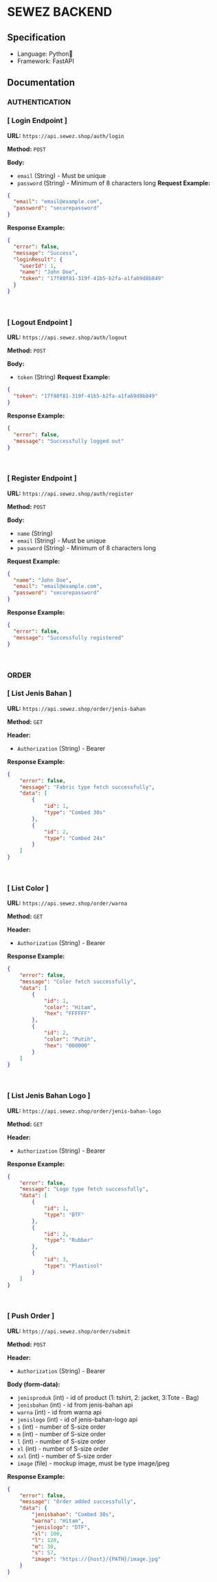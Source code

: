 # SEWEZ BACKEND

## Specification

- Language: Python🐍
- Framework: FastAPI

## Documentation

### AUTHENTICATION

### [ Login Endpoint ]

**URL:** `https://api.sewez.shop/auth/login`

**Method:** `POST`

**Body:**

- `email` (String) - Must be unique
- `password` (String) - Minimum of 8 characters long
  **Request Example:**

```json
{
  "email": "email@example.com",
  "password": "securepassword"
}
```

**Response Example:**

```json
{
  "error": false,
  "message": "Success",
  "loginResult": {
    "userId": 1,
    "name": "John Doe",
    "token": "17f80f81-319f-41b5-b2fa-a1fa69d8b849"
  }
}
```

<br>

### [ Logout Endpoint ]

**URL:** `https://api.sewez.shop/auth/logout`

**Method:** `POST`

**Body:**

- `token` (String)
  **Request Example:**

```json
{
  "token": "17f80f81-319f-41b5-b2fa-a1fa69d8b849"
}
```

**Response Example:**

```json
{
  "error": false,
  "message": "Successfully logged out"
}
```

<br>

### [ Register Endpoint ]

**URL:** `https://api.sewez.shop/auth/register`

**Method:** `POST`

**Body:**

- `name` (String)
- `email` (String) - Must be unique
- `password` (String) - Minimum of 8 characters long

**Request Example:**

```json
{
  "name": "John Doe",
  "email": "email@example.com",
  "password": "securepassword"
}
```

**Response Example:**

```json
{
  "error": false,
  "message": "Successfully registered"
}
```
<br>

### ORDER

### [ List Jenis Bahan ]

**URL:** `https://api.sewez.shop/order/jenis-bahan`

**Method:** `GET`

**Header:**

- `Authorization` (String) - Bearer

**Response Example:**

```json
{
    "error": false,
    "message": "Fabric type fetch successfully",
    "data": [
        {
            "id": 1,
            "type": "Combed 30s"
        },
        {
            "id": 2,
            "type": "Combed 24s"
        }
    ]
}
```

<br>

### [ List Color ]

**URL:** `https://api.sewez.shop/order/warna`

**Method:** `GET`

**Header:**

- `Authorization` (String) - Bearer

**Response Example:**

```json
{
    "error": false,
    "message": "Color fetch successfully",
    "data": [
        {
            "id": 1,
            "color": "Hitam",
            "hex": "FFFFFF"
        },
        {
            "id": 2,
            "color": "Putih",
            "hex": "000000"
        }
    ]
}
```

<br>

### [ List Jenis Bahan Logo ]

**URL:** `https://api.sewez.shop/order/jenis-bahan-logo`

**Method:** `GET`

**Header:**

- `Authorization` (String) - Bearer

**Response Example:**

```json
{
    "error": false,
    "message": "Logo type fetch successfully",
    "data": [
        {
            "id": 1,
            "type": "DTF"
        },
        {
            "id": 2,
            "type": "Rubber"
        },
        {
            "id": 3,
            "type": "Plastisol"
        }
    ]
}
```

<br>

### [ Push Order ]

**URL:** `https://api.sewez.shop/order/submit`

**Method:** `POST`

**Header:**

- `Authorization` (String) - Bearer

**Body (form-data):**

- `jenisproduk` (int) - id of product (1: tshirt, 2: jacket, 3:Tote - Bag)
- `jenisbahan` (int) - id from jenis-bahan api
- `warna` (int) - id from warna api
- `jenislogo` (int) - id of jenis-bahan-logo api
- `s` (int) - number of S-size order
- `m` (int) - number of S-size order
- `l` (int) - number of S-size order
- `xl` (int) - number of S-size order
- `xxl` (int) - number of S-size order
- `image` (file) - mockup image, must be type image/jpeg

**Response Example:**

```json
{
    "error": false,
    "message": "Order added successfully",
    "data": {
        "jenisbahan": "Combed 30s",
        "warna": "Hitam",
        "jenislogo": "DTF",
        "xl": 100,
        "l": 120,
        "m": 30,
        "s": 57,
        "image": "https://{host}/{PATH}/image.jpg"
    }
}
```